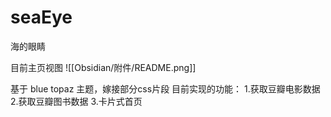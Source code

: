 # seaEye
海的眼睛

目前主页视图
![[Obsidian/附件/README.png]]


基于 blue topaz 主题，嫁接部分css片段
目前实现的功能：
1.获取豆瓣电影数据
2.获取豆瓣图书数据
3.卡片式首页